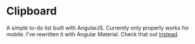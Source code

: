 # Clipboard
A simple to-do list built with AngularJS. Currently only properly works for mobile. I've rewritten it with Angular Material. Check that out [instead](https://github.com/amanbis/material-clipboard).
